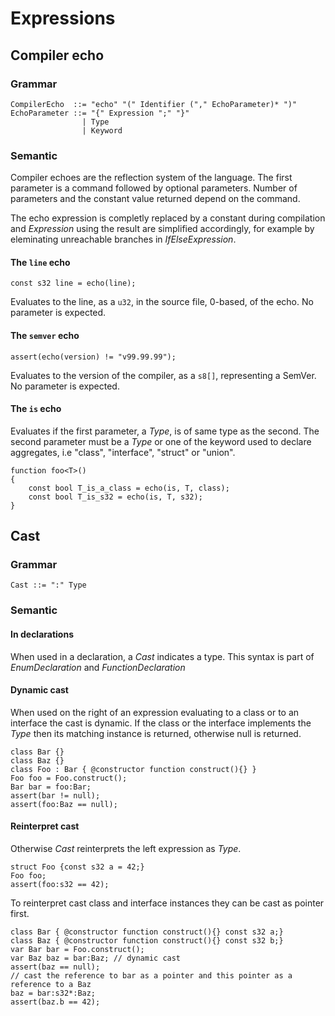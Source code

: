 # Expressions

## Compiler echo

### Grammar

    CompilerEcho  ::= "echo" "(" Identifier ("," EchoParameter)* ")"
    EchoParameter ::= "{" Expression ";" "}"
                    | Type
                    | Keyword

### Semantic

Compiler echoes are the reflection system of the language.
The first parameter is a command followed by optional parameters.
Number of parameters and the constant value returned depend on the command.

The echo expression is completly replaced by a constant during compilation and
_Expression_ using the result are simplified accordingly,
for example by eleminating unreachable branches in _IfElseExpression_.

#### The `line` echo

    const s32 line = echo(line);

Evaluates to the line, as a `u32`, in the source file, 0-based, of the echo.
No parameter is expected.

#### The `semver` echo

    assert(echo(version) != "v99.99.99");

Evaluates to the version of the compiler, as a `s8[]`, representing a SemVer.
No parameter is expected.

#### The `is` echo

Evaluates if the first parameter, a _Type_, is of same type as the second.
The second parameter must be a _Type_ or one of the keyword used to declare aggregates,
i.e "class", "interface", "struct" or "union".

    function foo<T>()
    {
        const bool T_is_a_class = echo(is, T, class);
        const bool T_is_s32 = echo(is, T, s32);
    }

## Cast

### Grammar

    Cast ::= ":" Type

### Semantic

#### In declarations

When used in a declaration, a _Cast_ indicates a type.
This syntax is part of _EnumDeclaration_ and _FunctionDeclaration_

#### Dynamic cast

When used on the right of an expression evaluating to a class or to an interface the cast is dynamic.
If the class or the interface implements the _Type_ then its matching instance is returned, otherwise null is returned.

    class Bar {}
    class Baz {}
    class Foo : Bar { @constructor function construct(){} }
    Foo foo = Foo.construct();
    Bar bar = foo:Bar;
    assert(bar != null);
    assert(foo:Baz == null);

#### Reinterpret cast

Otherwise _Cast_ reinterprets the left expression as _Type_.

    struct Foo {const s32 a = 42;}
    Foo foo;
    assert(foo:s32 == 42);

To reinterpret cast class and interface instances they can be cast as pointer first.

    class Bar { @constructor function construct(){} const s32 a;}
    class Baz { @constructor function construct(){} const s32 b;}
    var Bar bar = Foo.construct();
    var Baz baz = bar:Baz; // dynamic cast
    assert(baz == null);
    // cast the reference to bar as a pointer and this pointer as a reference to a Baz
    baz = bar:s32*:Baz;
    assert(baz.b == 42);
